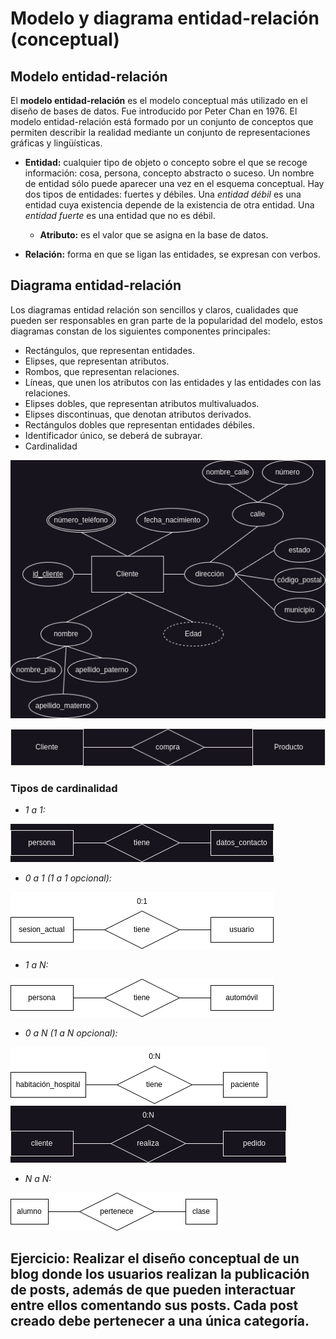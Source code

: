 # Modelo y diagrama entidad-relación (conceptual)

## Modelo entidad-relación

El **modelo entidad-relación** es el modelo conceptual más utilizado en el diseño de bases de datos. Fue introducido por Peter Chan en 1976. El modelo entidad-relación está formado por un conjunto de conceptos que permiten describir la realidad mediante un conjunto de representaciones gráficas y lingüísticas. 

- **Entidad:** cualquier tipo de objeto o concepto sobre el que se recoge información: cosa, persona, concepto abstracto o suceso.
Un nombre de entidad sólo puede aparecer una vez en el esquema conceptual. Hay dos tipos de entidades: fuertes y débiles. Una *entidad débil* es una entidad cuya existencia depende de la existencia de otra entidad. Una *entidad fuerte* es una entidad que no es débil.
    - **Atributo:** es el valor que se asigna en la base de datos.

- **Relación:** forma en que se ligan las entidades, se expresan con verbos.

## Diagrama entidad-relación

Los diagramas entidad relación son sencillos y claros, cualidades que pueden ser responsables en gran parte de la popularidad del modelo, estos diagramas constan de los siguientes componentes principales:
- Rectángulos, que representan entidades.
- Elipses, que representan atributos.
- Rombos, que representan relaciones.
- Líneas, que unen los atributos con las entidades y las entidades con las relaciones.
- Elipses dobles, que representan atributos multivaluados.
- Elipses discontinuas, que denotan atributos derivados.
- Rectángulos dobles que representan entidades débiles.
- Identificador único, se deberá de subrayar.
- Cardinalidad

![ejemploEntidadAtributos](./imagenes/entidadAtributos.png)

![ejemploEntidadAtributos](./imagenes/relacion.png)

### Tipos de cardinalidad

- *1 a 1:* 

![cardinalidad1a1](./imagenes/1a1.png)

- *0 a 1 (1 a 1 opcional):*

![cardinalidad0a1](./imagenes/0a1.png)

- *1 a N:*

![cardinalidad1aN](./imagenes/1aN.png)

- *0 a N (1 a N opcional):*

![cardinalidad0aN](./imagenes/0aN.png)
![cardinalidad0aN2](./imagenes/0aN2.png)

- *N a N:*

![cardinalidadNaN](./imagenes/NaN.png)

## Ejercicio: Realizar el diseño conceptual de un blog donde los usuarios realizan la publicación de posts, además de que pueden interactuar entre ellos comentando sus posts. Cada post creado debe pertenecer a una única categoría.

<!-- ### Normalización

![tablaSinNormalizar](./imagenes/tablaSinNormalizar.png)

- **1FN: Atributos atómicos (sin repetir campos)**
![1FN](./imagenes/1FN.png)
- **2FN: Cada campo de la tabla debe depender de una clave única**
![1FN](./imagenes/2FN.png)
- **3FN: Los campos que no son clave no deben de tener dependencias**
![1FN](./imagenes/3FN.png)
- **4FN: Los campos multivaluados se identifican por clave única** 
![1FN](./imagenes/4FN.png)-->
